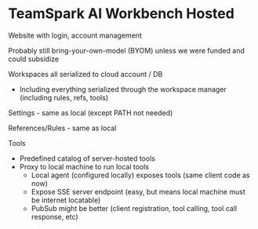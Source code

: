 # TeamSpark AI Workbench Hosted

Website with login, account management

Probably still bring-your-own-model (BYOM) unless we were funded and could subsidize

Workspaces all serialized to cloud account / DB
- Including everything serialized through the workspace manager (including rules, refs, tools)

Settings - same as local (except PATH not needed)

References/Rules - same as local

Tools
- Predefined catalog of server-hosted tools
- Proxy to local machine to run local tools
  - Local agent (configured locally) exposes tools (same client code as now)
  - Expose SSE server endpoint (easy, but means local machine must be internet locatable)
  - PubSub might be better (client registration, tool calling, tool call response, etc)
